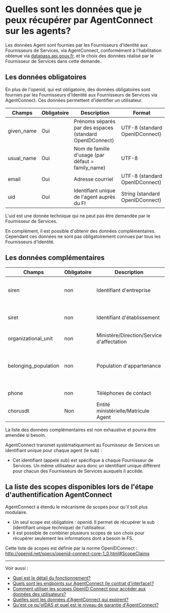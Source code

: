 # Quelles sont les données que je peux récupérer par AgentConnect sur les agents?

Les données Agent sont fournies par les Fournisseurs d'Identité aux Fournisseurs de Services, via AgentConnect, conformément à l'habilitation obtenue via [datapass.api.gouv.fr](https://datapass.api.gouv.fr), et le choix des données réalisé par le Fournisseur de Services dans cette demande.


## Les données obligatoires

En plus de l'openid, qui est obligatoire, des données obligatoires sont fournies par les Fournisseurs d'Identité aux Fournisseurs de Services via AgentConnect. Ces données permettent d'identifier un utilisateur.
                                                    

|Champs | Obligatoire | Description| Format |
|---- | ------ | ------ | ------ |
|given_name | Oui |Prénoms séparés par des espaces (standard OpenIDConnect)| UTF-8 (standard OpenIDConnect)|
|usual_name| Oui |Nom de famille d'usage (par défaut = family_name)| UTF-8 |
|email | Oui |Adresse courriel |UTF-8 (standard OpenIDConnect)|
|uid|Oui |Identifiant unique de l'agent auprès du FI| String (standard OpenIDConnect)|

L'uid est une donnée technique qui ne peut pas être demandée par le Fournisseur de Services.

En complément, il est possible d'obtenir des données complémentaires. Cependant ces données ne sont pas obligatoirement connues par tous les Fournisseurs d'Identité.


## Les données complémentaires

Champs | Obligatoire | Description| Format |
|---- | ------ | ------ | ------ |
| siren | non  | Identifiant d'entreprise  | String, 9 chiffres sans espace |
| siret | non |Identifiant d'établissement| string, 14 chiffres sans espace|
| organizational_unit  | non  | Ministère/Direction/Service d'affectation   | UTF8 |
| belonging_population  | non  | Population d'appartenance  | string, Exemple: agent, prestataire, partenaire, stagiaire |
| phone  | non  | Téléphones de contact  | Format non normé |
| chorusdt   | Non | Entité ministérielle/Matricule Agent  | string |


La liste des données complémentaires est non exhaustive et pourra être amendée si besoin.

AgentConnect transmet systématiquement au Fournisseur de Services un identifiant unique pour chaque agent (le sub) : 

* Cet identifiant (appelé sub) est spécifique à chaque Fournisseur de Services. Un même utilisateur aura donc un identifiant unique différent pour chacun des Fournisseurs de Services auxquels il accède. 


## La liste des scopes disponibles lors de l'étape d'authentification AgentConnect

AgentConnect a étendu le mécanisme de scopes pour qu'il soit plus modulaire.

* Un seul scope est obligatoire : openid. Il permet de récupérer le sub (identifiant unique technique) de l'utilisateur.
* Il est possible de combiner plusieurs scopes de son choix pour récupérer seulement les informations dont a besoin le FS.


Cette liste de scopes est définie par la norme OpenIDConnect : http://openid.net/specs/openid-connect-core-1_0.html#ScopeClaims


---

Voir aussi : 
- [Quel est le détail du fonctionnement?](../fonctionnement_fca/details_fonctionnement.md)
- [Quels sont les endpoints sur AgentConnect (le contrat d'interface)?](../technique_fca/endpoints.md)
- [Comment utiliser les scopes OpenID Connect pour accéder aux données des utilisateurs? ](../technique_fca/technique_fca_scope.md)
- [Quelles sont les données d'AgentConnect qui expirent?](../technique_fca/donnees_expirent.md)
- [Qu'est ce qu'eIDAS et quel est le niveau de garantie d'AgentConnect?](../projet_fca/projet_fca_niveau_eidas.md)